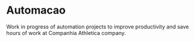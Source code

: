 # Automacao
 Work in progress of automation projects to improve productivity and save hours of work at Companhia Athletica company.

